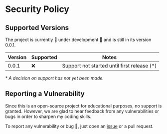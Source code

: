 # Security Policy

## Supported Versions

The project is currently :construction: under development :construction: and is still in its version 0.0.1.

| Version | Supported | Notes                                        |
| ------- | --------- | -------------------------------------------- |
| 0.0.1   | :x:       | Support not started until first release (\*) |

_\* A decision on support has not yet been made._

## Reporting a Vulnerability

Since this is an open-source project for educational purposes, no support is granted. However, we are
glad to hear feedback from any vulnerabilities or bugs in order to sharpen my coding skills.

To report any vulnerability or bug :rotating_light:, just open an [issue](https://github.com/fcesc-code/minest/issues) or a pull request.
